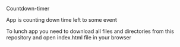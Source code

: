 Countdown-timer 

App is counting down time left to some event 

To lunch app you need to download all files and directories from this repository and open index.html file in your browser 
